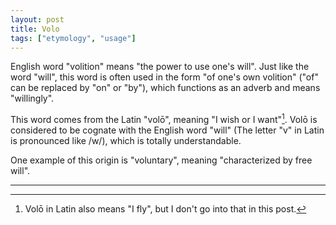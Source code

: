 ```yaml
---
layout: post
title: Volo
tags: ["etymology", "usage"]
---
```


English word "volition" means "the power to use one's will". Just like the word "will", this word is often used in the form "of one's own volition" ("of" can be replaced by "on" or "by"), which functions as an adverb and means "willingly".

This word comes from the Latin "volō", meaning "I wish or I want"[^latin-volo-meaning]. Volō is considered to be cognate with the English word "will" (The letter "v" in Latin is pronounced like /w/), which is totally understandable.

One example of this origin is "voluntary", meaning "characterized by free will".

---

[^latin-volo-meaning]: Volō in Latin also means "I fly", but I don't go into that in this post.
